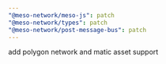 ```yaml
---
"@meso-network/meso-js": patch
"@meso-network/types": patch
"@meso-network/post-message-bus": patch
---
```


add polygon network and matic asset support
